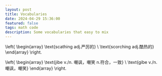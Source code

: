 ```yaml
---
layout: post
title: Vocabularies
date: 2024-04-29 15:36:00
featured: false
tags: math code
description: Some vocabularies that easy to mix
---
```


\left\{ \begin{array}
\text{scathing adj.严厉的} \\
\text{scorching adj.酷热的}
\end{array} \right.

\left\{ \begin{array}
\text{jibe v./n. 嘲讽，嘲笑 n.符合，一致} \\
\text{gibe v./n. 嘲讽，嘲笑}
\end{array} \right.
